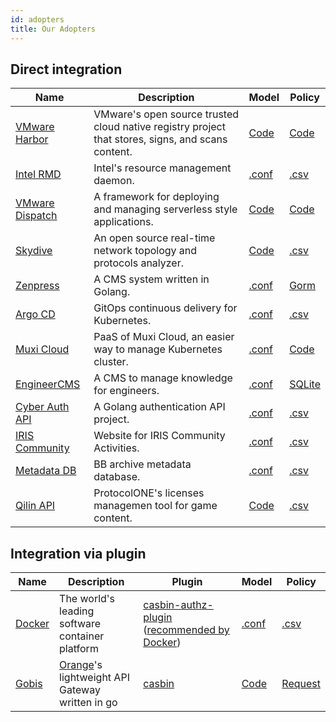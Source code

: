 ```yaml
---
id: adopters
title: Our Adopters
---
```


## Direct integration

Name | Description | Model | Policy
----|----|----|----
[VMware Harbor](https://github.com/goharbor/harbor) | VMware's open source trusted cloud native registry project that stores, signs, and scans content. | [Code](https://github.com/goharbor/harbor/blob/master/src/common/ram/casbin.go#L30-L51) | [Code](https://github.com/goharbor/harbor/blob/master/src/common/ram/casbin.go#L53-L132)
[Intel RMD](https://github.com/intel/rmd) | Intel's resource management daemon. | [.conf](https://github.com/intel/rmd/blob/master/etc/rmd/acl/url/model.conf) | [.csv](https://github.com/intel/rmd/blob/master/etc/rmd/acl/url/policy.csv)
[VMware Dispatch](https://github.com/vmware/dispatch) | A framework for deploying and managing serverless style applications. | [Code](https://github.com/vmware/dispatch/blob/master/pkg/identity-manager/handlers.go#L46-L55) | [Code](https://github.com/vmware/dispatch/blob/master/pkg/identity-manager/handlers_test.go#L35-L45)
[Skydive](https://github.com/skydive-project/skydive) | An open source real-time network topology and protocols analyzer. | [Code](https://github.com/skydive-project/skydive/blob/master/config/config.go#L136-L140) | [.csv](https://github.com/skydive-project/skydive/blob/master/rbac/policy.csv)
[Zenpress](https://github.com/insionng/zenpress) | A CMS system written in Golang. | [.conf](https://github.com/insionng/zenpress/blob/master/content/config/rbac_model.conf) | [Gorm](https://github.com/insionng/zenpress/blob/master/model/user.go#L53-L77)
[Argo CD](https://github.com/argoproj/argo-cd) | GitOps continuous delivery for Kubernetes. | [.conf](https://github.com/argoproj/argo-cd/blob/master/util/rbac/model.conf) | [.csv](https://github.com/argoproj/argo-cd/blob/master/util/rbac/builtin-policy.csv)
[Muxi Cloud](https://github.com/muxiyun/Mae) | PaaS of Muxi Cloud, an easier way to manage Kubernetes cluster. | [.conf](https://github.com/muxiyun/Mae/blob/master/conf/casbinmodel.conf) | [Code](https://github.com/muxiyun/Mae/blob/master/pkg/casbin/initPolicy.go#L21-L95)
[EngineerCMS](https://github.com/3xxx/EngineerCMS) | A CMS to manage knowledge for engineers. | [.conf](https://github.com/3xxx/EngineerCMS/blob/master/conf/rbac_model.conf) | [SQLite](https://github.com/3xxx/EngineerCMS/blob/master/database/engineer.db)
[Cyber Auth API](https://github.com/CyberlifeCN/cyber-auth-api) | A Golang authentication API project. | [.conf](https://github.com/CyberlifeCN/cyber-auth-api/blob/master/conf/authz_model.conf) | [.csv](https://github.com/CyberlifeCN/cyber-auth-api/blob/master/conf/authz_policy.csv)
[IRIS Community](https://github.com/irisnet/iris-community) | Website for IRIS Community Activities. | [.conf](https://github.com/irisnet/iris-community/blob/master/authz/authz_model.conf) | [.csv](https://github.com/irisnet/iris-community/blob/master/authz/authz_policy.csv)
[Metadata DB](https://github.com/Bnei-Baruch/mdb) | BB archive metadata database. | [.conf](https://github.com/Bnei-Baruch/mdb/blob/master/data/permissions_model.conf) | [.csv](https://github.com/Bnei-Baruch/mdb/blob/master/data/permissions_policy.csv)
[Qilin API](https://github.com/ProtocolONE/qilin.api) | ProtocolONE's licenses managemen tool for game content. | [Code](https://github.com/ProtocolONE/rbac/blob/master/model.go) | [.csv](https://github.com/ProtocolONE/rbac/tree/master/conf)

## Integration via plugin

Name | Description | Plugin | Model | Policy
----|----|----|----|----
[Docker](https://github.com/docker/docker) | The world's leading software container platform | [casbin-authz-plugin](https://github.com/casbin/casbin-authz-plugin) ([recommended by Docker](https://docs.docker.com/engine/extend/legacy_plugins/#authorization-plugins)) | [.conf](https://github.com/casbin/casbin-authz-plugin/blob/master/examples/basic_model.conf) | [.csv](https://github.com/casbin/casbin-authz-plugin/blob/master/examples/basic_policy.csv)
[Gobis](https://github.com/orange-cloudfoundry/gobis) | [Orange](https://github.com/orange-cloudfoundry)'s lightweight API Gateway written in go | [casbin](https://github.com/orange-cloudfoundry/gobis-middlewares/tree/master/casbin) | [Code](https://github.com/orange-cloudfoundry/gobis-middlewares/blob/master/casbin/model.go#L52-L65) | [Request](https://github.com/orange-cloudfoundry/gobis-middlewares/blob/master/casbin/adapter.go#L46-L64)
